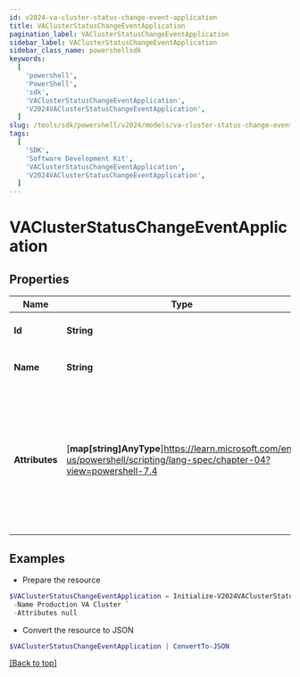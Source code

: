 ```yaml
---
id: v2024-va-cluster-status-change-event-application
title: VAClusterStatusChangeEventApplication
pagination_label: VAClusterStatusChangeEventApplication
sidebar_label: VAClusterStatusChangeEventApplication
sidebar_class_name: powershellsdk
keywords:
  [
    'powershell',
    'PowerShell',
    'sdk',
    'VAClusterStatusChangeEventApplication',
    'V2024VAClusterStatusChangeEventApplication',
  ]
slug: /tools/sdk/powershell/v2024/models/va-cluster-status-change-event-application
tags:
  [
    'SDK',
    'Software Development Kit',
    'VAClusterStatusChangeEventApplication',
    'V2024VAClusterStatusChangeEventApplication',
  ]
---
```


# VAClusterStatusChangeEventApplication

## Properties

| Name | Type | Description | Notes |
| --- | --- | --- | --- |
| **Id** | **String** | The GUID of the application | [required] |
| **Name** | **String** | The name of the application | [required] |
| **Attributes** | [**map[string]AnyType**]https://learn.microsoft.com/en-us/powershell/scripting/lang-spec/chapter-04?view=powershell-7.4 | Custom map of attributes for a source. This will only be populated if type is `SOURCE` and the source has a proxy. | [required] |

## Examples

- Prepare the resource

```powershell
$VAClusterStatusChangeEventApplication = Initialize-V2024VAClusterStatusChangeEventApplication  -Id 2c9180866166b5b0016167c32ef31a66 `
 -Name Production VA Cluster `
 -Attributes null
```

- Convert the resource to JSON

```powershell
$VAClusterStatusChangeEventApplication | ConvertTo-JSON
```

[[Back to top]](#)
